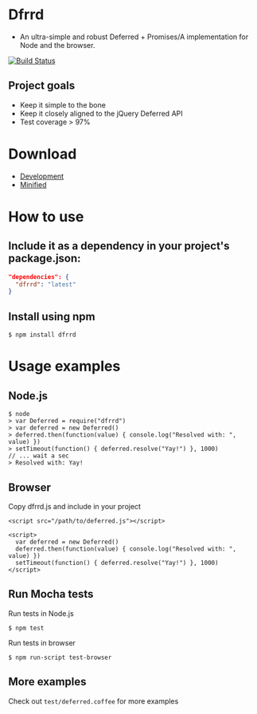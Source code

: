 # Dfrrd

- An ultra-simple and robust Deferred + Promises/A implementation for Node and the browser.

[![Build Status](https://secure.travis-ci.org/bjoerge/dfrrd.js.png)](http://travis-ci.org/bjoerge/dfrrd.js)

## Project goals

- Keep it simple to the bone
- Keep it closely aligned to the jQuery Deferred API
- Test coverage > 97%

# Download

- <a href="https://raw.github.com/bjoerge/dfrrd.js/master/dist/dfrrd.js">Development</a>
- <a href="https://raw.github.com/bjoerge/dfrrd.js/master/dist/dfrrd.min.js">Minified</a>

# How to use

## Include it as a dependency in your project's package.json:

```json
"dependencies": {
  "dfrrd": "latest"
}
```

## Install using npm

    $ npm install dfrrd

# Usage examples

## Node.js

    $ node
    > var Deferred = require("dfrrd")
    > var deferred = new Deferred()
    > deferred.then(function(value) { console.log("Resolved with: ", value) })
    > setTimeout(function() { deferred.resolve("Yay!") }, 1000)
    // ... wait a sec
    > Resolved with: Yay!

## Browser

Copy dfrrd.js and include in your project

    <script src="/path/to/deferred.js"></script>

    <script>
      var deferred = new Deferred()
      deferred.then(function(value) { console.log("Resolved with: ", value) })
      setTimeout(function() { deferred.resolve("Yay!") }, 1000)
    </script>

## Run Mocha tests

  Run tests in Node.js

    $ npm test
    
  Run tests in browser

    $ npm run-script test-browser

## More examples
Check out `test/deferred.coffee` for more examples